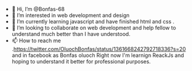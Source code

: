 - 👋 Hi, I’m @Bonfas-68
- 👀 I’m interested in web development and design 
- 🌱 I’m currently learning javascript and have finished html and css .
- 💞️ I’m looking to collaborate on web development and help fellow to understand much better than I have understood. 
- 📫 How to reach me .https://twitter.com/OluochBonfas/status/1361668242792718336?s=20 and in facebook as Bonfas oluoch 
Right now I'm learnign ReackJs and hoping to understand it better for professional purposes.
<!---
Bonfas-68/Bonfas-68 is a ✨ special ✨ repository because its `README.md` (this file) appears on your GitHub profile.
You can click the Preview link to take a look at your changes.
--->
